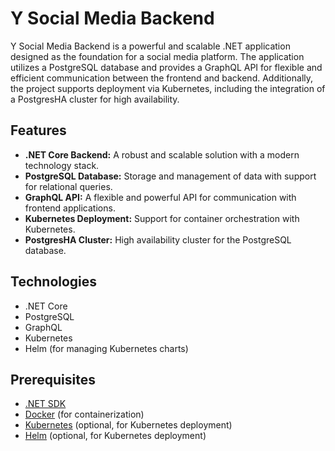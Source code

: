 # Y Social Media Backend

Y Social Media Backend is a powerful and scalable .NET application designed as the foundation for a social media platform. The application utilizes a PostgreSQL database and provides a GraphQL API for flexible and efficient communication between the frontend and backend. Additionally, the project supports deployment via Kubernetes, including the integration of a PostgresHA cluster for high availability.

## Features
- **.NET Core Backend:** A robust and scalable solution with a modern technology stack.
- **PostgreSQL Database:** Storage and management of data with support for relational queries.
- **GraphQL API:** A flexible and powerful API for communication with frontend applications.
- **Kubernetes Deployment:** Support for container orchestration with Kubernetes.
- **PostgresHA Cluster:** High availability cluster for the PostgreSQL database.

## Technologies
- .NET Core
- PostgreSQL
- GraphQL
- Kubernetes
- Helm (for managing Kubernetes charts)

## Prerequisites
- [.NET SDK](https://dotnet.microsoft.com/download)
- [Docker](https://www.docker.com/get-started) (for containerization)
- [Kubernetes](https://kubernetes.io/docs/setup/) (optional, for Kubernetes deployment)
- [Helm](https://helm.sh/docs/intro/install/) (optional, for Kubernetes deployment)
